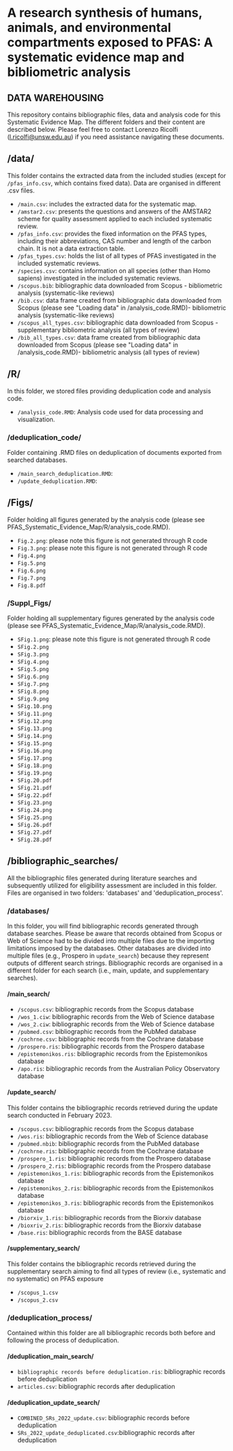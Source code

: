 # A research synthesis of humans, animals, and environmental compartments exposed to PFAS: A systematic evidence map and bibliometric analysis
## DATA WAREHOUSING
This repository contains bibliographic files, data and analysis code for this Systematic Evidence Map. The different folders and their content are described below. Please feel free to contact Lorenzo Ricolfi (l.ricolfi@unsw.edu.au) if you need assistance navigating these documents.

## /data/
This folder contains the extracted data from the included studies (except for ```/pfas_info.csv```, which contains fixed data). Data are organised in different .csv files.
- ```/main.csv```: includes the extracted data for the systematic map.
- ```/amstar2.csv```: presents the questions and answers of the AMSTAR2 scheme for quality assessment applied to each included systematic review.
- ```/pfas_info.csv```: provides the fixed information on the PFAS types, including their abbreviations, CAS number and length of the carbon chain. It is not a data extraction table.
- ```/pfas_types.csv```: holds the list of all types of PFAS investigated in the included systematic reviews.
- ```/species.csv```: contains information on all species (other than Homo sapiens) investigated in the included systematic reviews.
- ```/scopus.bib```: bibliographic data downloaded from Scopus - bibliometric analysis (systematic-like reviews)
- ```/bib.csv```: data frame created from bibliographic data downloaded from Scopus (please see "Loading data" in /analysis_code.RMD)- bibliometric analysis (systematic-like reviews)
- ```/scopus_all_types.csv```: bibliographic data downloaded from Scopus - supplementary bibliometric analysis (all types of review)
- ```/bib_all_types.csv```: data frame created from bibliographic data downloaded from Scopus (please see "Loading data" in /analysis_code.RMD)- bibliometric analysis (all types of review)

## /R/
In this folder, we stored files providing deduplication code and analysis code.
- ```/analysis_code.RMD```: Analysis code used for data processing and visualization.
### /deduplication_code/
Folder containing .RMD files on deduplication of documents exported from searched databases.
- ```/main_search_deduplication.RMD```: 
- ```/update_deduplication.RMD```:

## /Figs/
Folder holding all figures generated by the analysis code (please see PFAS_Systematic_Evidence_Map/R/analysis_code.RMD).
- ```Fig.2.png```: please note this figure is not generated through R code
- ```Fig.3.png```: please note this figure is not generated through R code
- ```Fig.4.png```
- ```Fig.5.png```
- ```Fig.6.png```
- ```Fig.7.png```
- ```Fig.8.pdf```

### /Suppl_Figs/
Folder holding all supplementary figures generated by the analysis code (please see PFAS_Systematic_Evidence_Map/R/analysis_code.RMD).
- ```SFig.1.png```: please note this figure is not generated through R code
- ```SFig.2.png```
- ```SFig.3.png```
- ```SFig.4.png```
- ```SFig.5.png```
- ```SFig.6.png```
- ```SFig.7.png```
- ```SFig.8.png```
- ```SFig.9.png```
- ```SFig.10.png```
- ```SFig.11.png```
- ```SFig.12.png```
- ```SFig.13.png```
- ```SFig.14.png```
- ```SFig.15.png```
- ```SFig.16.png```
- ```SFig.17.png```
- ```SFig.18.png```
- ```SFig.19.png```
- ```SFig.20.pdf```
- ```SFig.21.pdf```
- ```SFig.22.pdf```
- ```SFig.23.png```
- ```SFig.24.png```
- ```SFig.25.png```
- ```SFig.26.pdf```
- ```SFig.27.pdf```
- ```SFig.28.pdf```

## /bibliographic_searches/ 
All the bibliographic files generated during literature searches and subsequently utilized for eligibility assessment are included in this folder. Files are organised in two folders: 'databases' and 'deduplication_process'.
### /databases/
In this folder, you will find bibliographic records generated through database searches. Please be aware that records obtained from Scopus or Web of Science had to be divided into multiple files due to the importing limitations imposed by the databases. Other databases are divided into multiple files (e.g., Prospero in ```update_search```) because they represent outputs of different search strings. Bibliographic records are organised in a different folder for each search (i.e., main, update, and supplementary searches).
#### /main_search/
- ```/scopus.csv```: bibliographic records from the Scopus database
- ```/wos_1.ciw```: bibliographic records from the Web of Science database
- ```/wos_2.ciw```: bibliographic records from the Web of Science database
- ```/pubmed.csv```: bibliographic records from the PubMed database
- ```/cochrne.csv```: bibliographic records from the Cochrane database
- ```/prospero.ris```: bibliographic records from the Prospero database
- ```/epistemonikos.ris```: bibliographic records from the Epistemonikos database
- ```/apo.ris```: bibliographic records from the Australian Policy Observatory database
#### /update_search/
This folder contains the bibliographic records retrieved during the update search conducted in February 2023.
- ```/scopus.csv```: bibliographic records from the Scopus database
- ```/wos.ris```: bibliographic records from the Web of Science database
- ```/pubmed.nbib```: bibliographic records from the PubMed database
- ```/cochrne.ris```: bibliographic records from the Cochrane database
- ```/prospero_1.ris```: bibliographic records from the Prospero database
- ```/prospero_2.ris```: bibliographic records from the Prospero database
- ```/epistemonikos_1.ris```: bibliographic records from the Epistemonikos database
- ```/epistemonikos_2.ris```: bibliographic records from the Epistemonikos database
- ```/epistemonikos_3.ris```: bibliographic records from the Epistemonikos database
- ```/biorxiv_1.ris```: bibliographic records from the Biorxiv database
- ```/bioxriv_2.ris```: bibliographic records from the Biorxiv database
- ```/base.ris```: bibliographic records from the BASE database
#### /supplementary_search/
This folder contains the bibliographic records retrieved during the supplementary search aiming to find all types of review (i.e., systematic and no systematic) on PFAS exposure
- ```/scopus_1.csv```
- ```/scopus_2.csv```

### /deduplication_process/
Contained within this folder are all bibliographic records both before and following the process of deduplication.
#### /deduplication_main_search/
- ```bibliographic records before deduplication.ris```: bibliographic records before deduplication
- ```articles.csv```: bibliographic records after deduplication
#### /deduplication_update_search/
- ```COMBINED_SRs_2022_update.csv```: bibliographic records before deduplication
- ```SRs_2022_update_deduplicated.csv```:bibliographic records after deduplication
